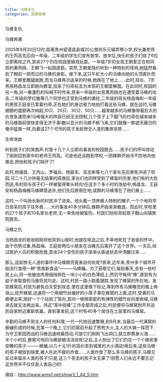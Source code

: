 ```yaml
---
title: 马蜂复仇
categories: 因果故事
---
```


	   
马蜂复仇

马蜂奔袭

2005年9月20日12时,距离贵州望谟县县城20公里的乐元镇弄寒小学,校长兼老师的王丙高先后向一年级、二年级的学生们宣布放学。放学后,快乐的孩子们除了6位立即离校之外,其余27个仍在校园里嬉戏玩耍。一年级7岁的女孩王朝爱正在和同班的黄丙桃、王朝飞一起跳皮筋。突然,王朝爱隐约听到一种特别的怪响,她猛然看到了眼前一掠而过的马蜂的身影。接下来,这只牛虻大小的马蜂向她的头顶直扑而来。王朝爱撒腿就跑,而当马蜂再次追来的时候,她跌在了地上……此时,班长、7岁男孩杨昌龙立即跑向教室,找来了扫帚前去为本班的王朝爱解围。在此同时,校园的另一角,另一番激烈的叫喊不时传来,原来一年级的女孩黄丙桃也在遭受着马蜂的攻击,二年级的罗红敏等几个同学也正受到马蜂的袭扰,二年级的班长杨昌梅和一年级的男孩王庭安已拿着扫帚,正在她们的身边奋力地拍打着这些马蜂。就在这时,马蜂翅膀的震颤再次响起,10只、20只、30只、50只……越来越多的马蜂像带着巨大的仇恨急速而来!马峰强大的阵容已经无法控制,几个孩子上下翻飞的扫帚在越来越多的马蜂面前很快变得无济于事!数以百计的马蜂不断飞来,它们就像一群遮天蔽日的奄中猛兽一样,向着这27个可怜的孩子发起惨无人道的集体攻势……

生命浩劫

听到孩子们的哭救声,村里十几个人立即向事发的校园跑去……孩子们的呼叫惊动了刚刚回到家中的老师王丙高。可是他还没跑到学校,一团蜂群开始冷不防地向他袭击,把他和孩子们隔开了!

此时,杨搌昌、王丙山、罗福兵、杨振军、高志彬等七八个家长先后冒死冲进了校园,可二十几分钟毫无结果的搭救后,家长们也同样受到了蜂蜇的伤害,他们有的大败而逃,有的则与孩子们一样被蜇得晕头转向!在这半个多小时的浩劫中,杨昌龙、王庭安和杨昌梅被马蜂肆意追杀,他们先后跌倒在地,成群的马蜂落在了他们身上……

这时,一个叫扬长新的村民冲了进来。他头戴一顶养蜂人特制的帽子,一个个地将早日惊呆的孩子往外救……大约事发40多分钟后,蜂群开始渐渐撤退。而此时,学校里的27个孩子和10名家长老师,无一幸免地被蜇伤。村民们纷纷背起孩子翻山向镇医院跑去。

马蜂之仇

当杨昌龙的爸爸刚刚将他背到山坡时,他就在呕血之后,不幸地死在了爸爸的怀中。由于伤势过重,杨昌梅、王庭安两位小朋友在当晚先后离开了这个世界。一天后,经过医护人员的积极抢救,其余24个受伤的孩子渐渐从昏迷状态中清醒过来……

那么,这起惨无人道的事件中马蜂群究竟来自何处呢?原来,近年来,贵州多个城市开始流行食用一种“贵族新食品”———马蜂蛹。为了获取它们,每到春天,总有一些村民上山,将一些蝗虫肉用细线绑在一块小小的白色薄纸上,然后守株待“蜂”,直到有为幼子来取食的马蜂将其叼走。这时,村民一路小跑着跟踪,发现了蜂窝的所在地。发现蜂窝后,村民为避免白天受到攻击,便在这里做下标记,等到所有马蜂睡觉的晚上再进山,挖开蜂窝,迅速将一个用细竹丝编好的小笼子罩在蜂窝的上面,这时,受袭的马蜂便出来,刚好一个个钻到了笼内,其间一根根密密的有弹性的细竹丝向里收缩,马蜂进去就无法再出来。待这“笼中捉蜂”工作全部完成之后,村民便将马蜂窝刨开并运到自家附近重新筑巢。直到事发前,这个村有40多个居住在土层里的马蜂窝。

辛勤的马蜂不用主人的任何料理,一代一代地迅速繁殖,到9月末,当最后一代满窝的蜂蛹形成的时候,在某一个晚上,它们的窝前升起了熊熊大火,主人的大镐一挥而下,为守卫家园而战的马蜂迅速倾巢而动,可是它们刚刚飞出洞口,就立即葬身火海……半个小时后,整窝可怜的马蜂部被活活烧死!之后,主人刨出了它们仍在一个个蜂房里安睡的孩子———蜂蛹,以几十元1斤的高价卖到城里的大小酒店!再后来,这些马蜂的孩子被放到锅里,被人乐此不疲的炸食……人类炸食了那么多马蜂的孩子,马蜂又反过来蜇杀人类的孩子!只是,这三个死去的孩子太无辜了!但愿人们永远不要忘记:这世界并不仅仅是人类自己的!

摘自：http://www.wmxf.net/show3_1_44_5.htm